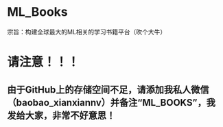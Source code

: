 # ML_Books
宗旨：构建全球最大的ML相关的学习书籍平台（吹个大牛）

# 请注意！！！
## 由于GitHub上的存储空间不足，请添加我私人微信（baobao_xianxiannv）并备注“ML_BOOKS”，我发给大家，非常不好意思！
